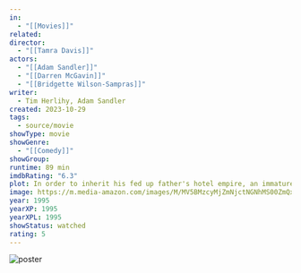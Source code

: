 ```yaml
---
in:
  - "[[Movies]]"
related: 
director:
  - "[[Tamra Davis]]"
actors:
  - "[[Adam Sandler]]"
  - "[[Darren McGavin]]"
  - "[[Bridgette Wilson-Sampras]]"
writer:
  - Tim Herlihy, Adam Sandler
created: 2023-10-29
tags:
  - source/movie
showType: movie
showGenre:
  - "[[Comedy]]"
showGroup: 
runtime: 89 min
imdbRating: "6.3"
plot: In order to inherit his fed up father's hotel empire, an immature and lazy man must repeat grades 1-12 all over again.
image: https://m.media-amazon.com/images/M/MV5BMzcyMjZmNjctNGNhMS00ZmQxLWFkNzQtYTIxYjVkYmU1NmNmXkEyXkFqcGdeQXVyMTQxNzMzNDI@._V1_SX300.jpg
year: 1995
yearXP: 1995
yearXPL: 1995
showStatus: watched
rating: 5
---
```

![poster](https://m.media-amazon.com/images/M/MV5BMzcyMjZmNjctNGNhMS00ZmQxLWFkNzQtYTIxYjVkYmU1NmNmXkEyXkFqcGdeQXVyMTQxNzMzNDI@._V1_SX300.jpg)

